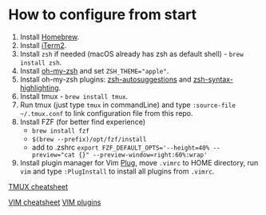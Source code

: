 # How to configure from start

1. Install [Homebrew](https://brew.sh/).
2. Install [iTerm2](https://iterm2.com/).
3. Install `zsh` if needed (macOS already has zsh as default shell) - `brew install zsh`.
4. Install [oh-my-zsh](https://ohmyz.sh/#install) and set `ZSH_THEME="apple"`.
5. Install oh-my-zsh plugins: [zsh-autosuggestions](https://github.com/zsh-users/zsh-autosuggestions) and [zsh-syntax-highlighting](https://github.com/zsh-users/zsh-syntax-highlighting).
6. Install tmux - `brew install tmux`.
7. Run tmux (just type `tmux` in commandLine) and type `:source-file ~/.tmux.conf` to link configuration file from this repo.
8. Install FZF (for better find experience)
	- `brew install fzf`
	- `$(brew --prefix)/opt/fzf/install`
	-  add to .zshrc `export FZF_DEFAULT_OPTS='--height=40% --preview="cat {}" --preview-window=right:60%:wrap'`
9. Install plugin manager for Vim [Plug](https://github.com/junegunn/vim-plug#installation), move `.vimrc` to HOME directory, run `vim` and type `:PlugInstall` to install all plugins from `.vimrc`.

[TMUX cheatsheet](https://gist.github.com/MohamedAlaa/2961058)

[VIM cheatsheet](https://vim.rtorr.com/)
[VIM plugins](https://vimawesome.com/)

